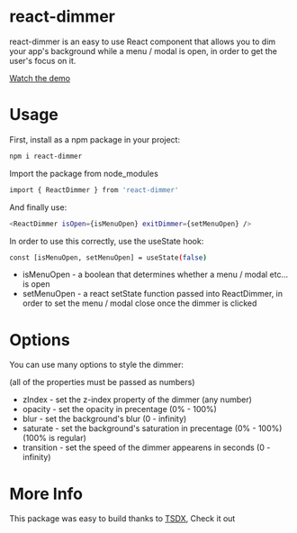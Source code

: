 # react-dimmer

react-dimmer is an easy to use React component that allows you to dim your app's background while a menu / modal is open, in order to get the user's focus on it.

<a href="https://codesandbox.io/s/react-dimmer-7k18i" target="_blank">Watch the demo</a>

# Usage

First, install as a npm package in your project:

```sh
npm i react-dimmer
```

Import the package from node_modules

```sh
import { ReactDimmer } from 'react-dimmer'
```

And finally use:

```sh
<ReactDimmer isOpen={isMenuOpen} exitDimmer={setMenuOpen} />
```

In order to use this correctly, use the useState hook:

```sh
const [isMenuOpen, setMenuOpen] = useState(false)
```

* isMenuOpen - a boolean that determines whether a menu / modal etc... is open
* setMenuOpen - a react setState function passed into ReactDimmer, in order to set the menu / modal close once the dimmer is clicked

# Options

You can use many options to style the dimmer:

(all of the properties must be passed as numbers)

* zIndex - set the z-index property of the dimmer (any number)
* opacity - set the opacity in precentage (0% - 100%)
* blur - set the background's blur (0 - infinity)
* saturate - set the background's saturation in precentage (0% - 100%) (100% is regular)
* transition - set the speed of the dimmer appearens in seconds (0 - infinity)


# More Info

This package was easy to build thanks to <a href="https://tsdx.io/">TSDX</a>, Check it out
